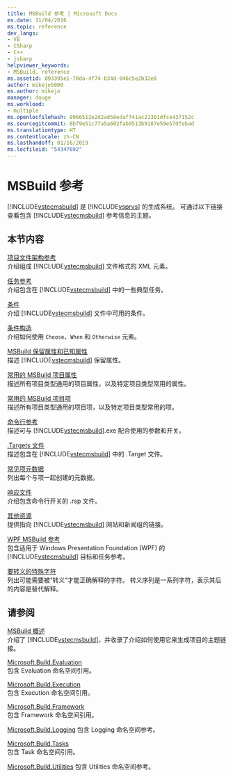 ```yaml
---
title: MSBuild 参考 | Microsoft Docs
ms.date: 11/04/2016
ms.topic: reference
dev_langs:
- VB
- CSharp
- C++
- jsharp
helpviewer_keywords:
- MSBuild, reference
ms.assetid: 093395e1-70da-4f74-b34d-046c5e2b32e8
author: mikejo5000
ms.author: mikejo
manager: douge
ms.workload:
- multiple
ms.openlocfilehash: 8966512e2d2ad58edaff41ac21301dfce437152c
ms.sourcegitcommit: 8bf9e51c77a5a602fab9513b9187e59e57dfebad
ms.translationtype: HT
ms.contentlocale: zh-CN
ms.lasthandoff: 01/16/2019
ms.locfileid: "54347692"
---
```

# <a name="msbuild-reference"></a>MSBuild 参考
[!INCLUDE[vstecmsbuild](../extensibility/internals/includes/vstecmsbuild_md.md)] 是 [!INCLUDE[vsprvs](../code-quality/includes/vsprvs_md.md)] 的生成系统。 可通过以下链接查看包含 [!INCLUDE[vstecmsbuild](../extensibility/internals/includes/vstecmsbuild_md.md)] 参考信息的主题。  
  
## <a name="in-this-section"></a>本节内容  
 [项目文件架构参考](../msbuild/msbuild-project-file-schema-reference.md)  
 介绍组成 [!INCLUDE[vstecmsbuild](../extensibility/internals/includes/vstecmsbuild_md.md)] 文件格式的 XML 元素。  
  
 [任务参考](../msbuild/msbuild-task-reference.md)  
 介绍包含在 [!INCLUDE[vstecmsbuild](../extensibility/internals/includes/vstecmsbuild_md.md)] 中的一些典型任务。  
  
 [条件](../msbuild/msbuild-conditions.md)  
 介绍 [!INCLUDE[vstecmsbuild](../extensibility/internals/includes/vstecmsbuild_md.md)] 文件中可用的条件。  
  
 [条件构造](../msbuild/msbuild-conditional-constructs.md)  
 介绍如何使用 `Choose`、`When` 和 `Otherwise` 元素。  
  
 [MSBuild 保留属性和已知属性](../msbuild/msbuild-reserved-and-well-known-properties.md)  
 描述 [!INCLUDE[vstecmsbuild](../extensibility/internals/includes/vstecmsbuild_md.md)] 保留属性。  
  
 [常用的 MSBuild 项目属性](../msbuild/common-msbuild-project-properties.md)  
 描述所有项目类型通用的项目属性，以及特定项目类型常用的属性。  
  
 [常用的 MSBuild 项目项](../msbuild/common-msbuild-project-items.md)  
 描述所有项目类型通用的项目项，以及特定项目类型常用的项。  
  
 [命令行参考](../msbuild/msbuild-command-line-reference.md)  
 描述可与 [!INCLUDE[vstecmsbuild](../extensibility/internals/includes/vstecmsbuild_md.md)].exe 配合使用的参数和开关。  
  
 [.Targets 文件](../msbuild/msbuild-dot-targets-files.md)  
 描述包含在 [!INCLUDE[vstecmsbuild](../extensibility/internals/includes/vstecmsbuild_md.md)] 中的 .Target 文件。  
  
 [常见项元数据](../msbuild/msbuild-well-known-item-metadata.md)  
 列出每个与项一起创建的元数据。  
  
 [响应文件](../msbuild/msbuild-response-files.md)  
 介绍包含命令行开关的 .rsp 文件。  
  
 [其他资源](https://social.msdn.microsoft.com/forums/vstudio/home?forum=msbuild)  
 提供指向 [!INCLUDE[vstecmsbuild](../extensibility/internals/includes/vstecmsbuild_md.md)] 网站和新闻组的链接。  
  
 [WPF MSBuild 参考](../msbuild/wpf-msbuild-reference.md)  
 包含适用于 Windows Presentation Foundation (WPF) 的 [!INCLUDE[vstecmsbuild](../extensibility/internals/includes/vstecmsbuild_md.md)] 目标和任务参考。  
  
 [要转义的特殊字符](../msbuild/special-characters-to-escape.md)  
 列出可能需要被“转义”才能正确解释的字符。 转义序列是一系列字符，表示其后的内容是替代解释。  
  
## <a name="see-also"></a>请参阅  
 [MSBuild 概述](../msbuild/msbuild.md)     
 介绍了 [!INCLUDE[vstecmsbuild](../extensibility/internals/includes/vstecmsbuild_md.md)]，并收录了介绍如何使用它来生成项目的主题链接。  
  
 [Microsoft.Build.Evaluation](https://docs.microsoft.com/dotnet/api/microsoft.build.evaluation)  
 包含 Evaluation 命名空间引用。  
  
 [Microsoft.Build.Execution](https://docs.microsoft.com/dotnet/api/microsoft.build.execution)  
 包含 Execution 命名空间引用。  
  
 [Microsoft.Build.Framework](https://docs.microsoft.com/dotnet/api/microsoft.build.framework)  
 包含 Framework 命名空间引用。  
  
 [Microsoft.Build.Logging](https://docs.microsoft.com/dotnet/api/microsoft.build.logging) 包含 Logging 命名空间参考。  
  
 [Microsoft.Build.Tasks](https://docs.microsoft.com/dotnet/api/microsoft.build.tasks)  
 包含 Task 命名空间引用。  
  
 [Microsoft.Build.Utilities](https://docs.microsoft.com/dotnet/api/microsoft.build.utilities) 包含 Utilities 命名空间参考。

